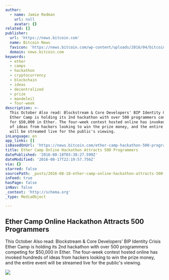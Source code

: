 ```yaml
---
author:
  - name: Jamie Redman
    url: null
    avatar: {}
related: []
publisher:
  url: 'https://news.bitcoin.com'
  name: Bitcoin News
  favicon: 'https://news.bitcoin.com/wp-content/uploads/2016/04/bitcoin_fav.png'
  domain: news.bitcoin.com
keywords:
  - ether
  - camps
  - hackathon
  - cryptocurrency
  - blockchain
  - ideas
  - decentralized
  - prize
  - mandeleil
  - four-week
description: >-
  This October Also read: Blockstream & Core Developers' BIP Identity Crisis
  Ether Camp is holding its 2nd hackathon with over 500 programmers competing
  for $50,000 in Ether. The four-week contest hosted online has invoked hundreds
  of ideas from hackers looking to win the prize money, and the entire event
  will be streamed live for the public's viewing.
inLanguage: en
app_links: []
isBasedOnUrl: 'https://news.bitcoin.com/ether-camp-hackathon-500-programmers/'
title: Ether Camp Online Hackathon Attracts 500 Programmers
datePublished: '2016-08-18T03:38:27.599Z'
dateModified: '2016-08-17T22:19:57.756Z'
via: {}
starred: false
sourcePath: _posts/2016-08-18-ether-camp-online-hackathon-attracts-500-programmers.md
inFeed: true
hasPage: false
inNav: false
_context: 'http://schema.org'
_type: MediaObject

---
```

<article style=""><h1>Ether Camp Online Hackathon Attracts 500 Programmers</h1><p>This October Also read: Blockstream &amp; Core Developers' BIP Identity Crisis Ether Camp is holding its 2nd hackathon with over 500 programmers competing for $50,000 in Ether. The four-week contest hosted online has invoked hundreds of ideas from hackers looking to win the prize money, and the entire event will be streamed live for the public's viewing.</p><img src="https://news.bitcoin.com/wp-content/uploads/2016/08/ethercampcv.jpg" /></article>